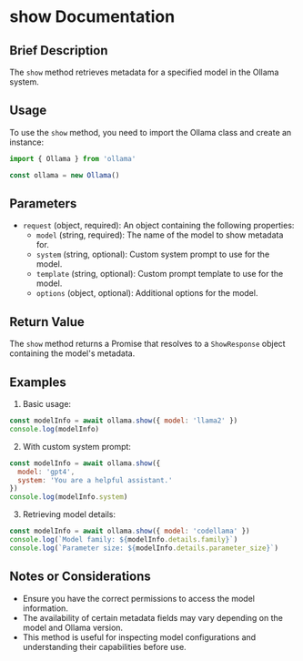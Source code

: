 # show Documentation

## Brief Description
The `show` method retrieves metadata for a specified model in the Ollama system.

## Usage
To use the `show` method, you need to import the Ollama class and create an instance:

```javascript
import { Ollama } from 'ollama'

const ollama = new Ollama()
```

## Parameters
- `request` (object, required): An object containing the following properties:
  - `model` (string, required): The name of the model to show metadata for.
  - `system` (string, optional): Custom system prompt to use for the model.
  - `template` (string, optional): Custom prompt template to use for the model.
  - `options` (object, optional): Additional options for the model.

## Return Value
The `show` method returns a Promise that resolves to a `ShowResponse` object containing the model's metadata.

## Examples

1. Basic usage:
```javascript
const modelInfo = await ollama.show({ model: 'llama2' })
console.log(modelInfo)
```

2. With custom system prompt:
```javascript
const modelInfo = await ollama.show({
  model: 'gpt4',
  system: 'You are a helpful assistant.'
})
console.log(modelInfo.system)
```

3. Retrieving model details:
```javascript
const modelInfo = await ollama.show({ model: 'codellama' })
console.log(`Model family: ${modelInfo.details.family}`)
console.log(`Parameter size: ${modelInfo.details.parameter_size}`)
```

## Notes or Considerations
- Ensure you have the correct permissions to access the model information.
- The availability of certain metadata fields may vary depending on the model and Ollama version.
- This method is useful for inspecting model configurations and understanding their capabilities before use.